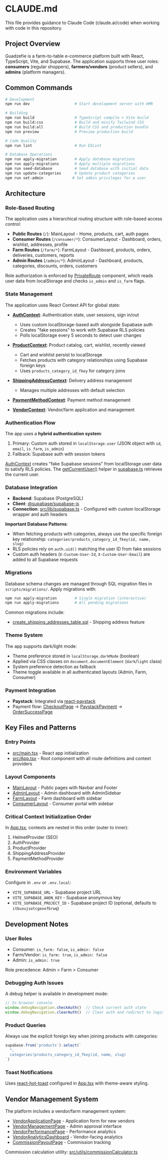 # CLAUDE.md

This file provides guidance to Claude Code (claude.ai/code) when working with code in this repository.

## Project Overview

Guadzefie is a farm-to-table e-commerce platform built with React, TypeScript, Vite, and Supabase. The application supports three user roles: **consumers** (regular shoppers), **farmers/vendors** (product sellers), and **admins** (platform managers).

## Common Commands

```bash
# Development
npm run dev                    # Start development server with HMR

# Building
npm run build                  # TypeScript compile + Vite build
npm run build:css              # Build and minify Tailwind CSS
npm run build:all              # Build CSS and production bundle
npm run preview                # Preview production build

# Code Quality
npm run lint                   # Run ESLint

# Database Operations
npm run apply-migration        # Apply database migrations
npm run apply-migrations       # Apply multiple migrations
npm run seed-database          # Seed database with initial data
npm run update-categories      # Update product categories
npm run set-admin             # Set admin privileges for a user
```

## Architecture

### Role-Based Routing

The application uses a hierarchical routing structure with role-based access control:

- **Public Routes** (`/`): MainLayout - Home, products, cart, auth pages
- **Consumer Routes** (`/consumer/*`): ConsumerLayout - Dashboard, orders, wishlist, addresses, profile
- **Farm Routes** (`/farm/*`): FarmLayout - Dashboard, products, orders, deliveries, customers, reports
- **Admin Routes** (`/admin/*`): AdminLayout - Dashboard, products, categories, discounts, orders, customers

Role authorization is enforced by [PrivateRoute](src/components/auth/PrivateRoute.tsx) component, which reads user data from localStorage and checks `is_admin` and `is_farm` flags.

### State Management

The application uses React Context API for global state:

- **[AuthContext](src/contexts/AuthContext.tsx)**: Authentication state, user sessions, sign in/out
  - Uses custom localStorage-based auth alongside Supabase auth
  - Creates "fake sessions" to work with Supabase RLS policies
  - Polls localStorage every 5 seconds to detect user changes

- **[ProductContext](src/contexts/ProductContext.tsx)**: Product catalog, cart, wishlist, recently viewed
  - Cart and wishlist persist to localStorage
  - Fetches products with category relationships using Supabase foreign keys
  - Uses `products_category_id_fkey` for category joins

- **[ShippingAddressContext](src/contexts/ShippingAddressContext.tsx)**: Delivery address management
  - Manages multiple addresses with default selection

- **[PaymentMethodContext](src/contexts/PaymentMethodContext.tsx)**: Payment method management

- **[VendorContext](src/contexts/VendorContext.tsx)**: Vendor/farm application and management

### Authentication Flow

The app uses a **hybrid authentication system**:

1. Primary: Custom auth stored in `localStorage.user` (JSON object with `id`, `email`, `is_farm`, `is_admin`)
2. Fallback: Supabase auth with session tokens

[AuthContext](src/contexts/AuthContext.tsx) creates "fake Supabase sessions" from localStorage user data to satisfy RLS policies. The [getCurrentUser()](src/lib/supabase.ts:99) helper in [supabase.ts](src/lib/supabase.ts) retrieves the current user.

### Database Integration

- **Backend**: Supabase (PostgreSQL)
- **Client**: [@supabase/supabase-js](https://www.npmjs.com/package/@supabase/supabase-js)
- **Connection**: [src/lib/supabase.ts](src/lib/supabase.ts) - Configured with custom localStorage wrapper and auth headers

**Important Database Patterns**:
- When fetching products with categories, always use the specific foreign key relationship: `categories!products_category_id_fkey(id, name, slug)`
- RLS policies rely on `auth.uid()` matching the user ID from fake sessions
- Custom auth headers (`X-Custom-User-Id`, `X-Custom-User-Email`) are added to all Supabase requests

### Migrations

Database schema changes are managed through SQL migration files in `scripts/migrations/`. Apply migrations with:
```bash
npm run apply-migration        # Single migration (interactive)
npm run apply-migrations       # All pending migrations
```

Common migrations include:
- [create_shipping_addresses_table.sql](scripts/migrations/create_shipping_addresses_table.sql) - Shipping address feature

### Theme System

The app supports dark/light mode:
- Theme preference stored in `localStorage.darkMode` (boolean)
- Applied via CSS classes on `document.documentElement` (`dark`/`light` class)
- System preference detection as fallback
- Theme toggle available in all authenticated layouts (Admin, Farm, Consumer)

### Payment Integration

- **Paystack**: Integrated via [react-paystack](https://www.npmjs.com/package/react-paystack)
- Payment flow: [CheckoutPage](src/pages/CheckoutPage.tsx) → [PaystackPayment](src/components/payment/PaystackPayment.tsx) → [OrderSuccessPage](src/pages/OrderSuccessPage.tsx)

## Key Files and Patterns

### Entry Points
- [src/main.tsx](src/main.tsx) - React app initialization
- [src/App.tsx](src/App.tsx) - Root component with all route definitions and context providers

### Layout Components
- [MainLayout](src/components/layout/MainLayout.tsx) - Public pages with Navbar and Footer
- [AdminLayout](src/components/layout/AdminLayout.tsx) - Admin dashboard with AdminSidebar
- [FarmLayout](src/components/layout/FarmLayout.tsx) - Farm dashboard with sidebar
- [ConsumerLayout](src/components/layout/ConsumerLayout.tsx) - Consumer portal with sidebar

### Critical Context Initialization Order
In [App.tsx](src/App.tsx), contexts are nested in this order (outer to inner):
1. HelmetProvider (SEO)
2. AuthProvider
3. ProductProvider
4. ShippingAddressProvider
5. PaymentMethodProvider

### Environment Variables
Configure in `.env` or `.env.local`:
- `VITE_SUPABASE_URL` - Supabase project URL
- `VITE_SUPABASE_ANON_KEY` - Supabase anonymous key
- `VITE_SUPABASE_PROJECT_ID` - Supabase project ID (optional, defaults to `itbuxujsotcgexofbrwq`)

## Development Notes

### User Roles
- Consumer: `is_farm: false`, `is_admin: false`
- Farm/Vendor: `is_farm: true`, `is_admin: false`
- Admin: `is_admin: true`

Role precedence: Admin > Farm > Consumer

### Debugging Auth Issues
A debug helper is available in development mode:
```javascript
// In browser console
window.debugNavigation.checkAuth()  // Check current auth state
window.debugNavigation.clearAuth()  // Clear auth and redirect to login
```

### Product Queries
Always use the explicit foreign key when joining products with categories:
```typescript
supabase.from('products').select(`
  *,
  categories!products_category_id_fkey(id, name, slug)
`)
```

### Toast Notifications
Uses [react-hot-toast](https://www.npmjs.com/package/react-hot-toast) configured in [App.tsx](src/App.tsx) with theme-aware styling.

## Vendor Management System

The platform includes a vendor/farm management system:
- [VendorApplicationPage](src/pages/VendorApplicationPage.tsx) - Application form for new vendors
- [VendorManagementPage](src/pages/admin/VendorManagementPage.tsx) - Admin approval interface
- [VendorPerformancePage](src/pages/admin/VendorPerformancePage.tsx) - Performance analytics
- [VendorAnalyticsDashboard](src/pages/vendor/VendorAnalyticsDashboard.tsx) - Vendor-facing analytics
- [CommissionPayoutPage](src/pages/vendor/CommissionPayoutPage.tsx) - Commission tracking

Commission calculation utility: [src/utils/commissionCalculator.ts](src/utils/commissionCalculator.ts)
